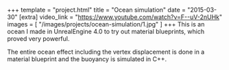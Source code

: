 +++
template = "project.html"
title = "Ocean simulation"
date = "2015-03-30"
[extra]
video_link = "https://www.youtube.com/watch?v=F--uV-2nUHk"
images = [
    "/images/projects/ocean-simulation/1.jpg"
]
+++
This is an ocean I made in UnrealEngine 4.0 to try out material blueprints, which proved very powerful.

The entire ocean effect including the vertex displacement is done in a material blueprint and the buoyancy is simulated in C++.
<!-- more -->
